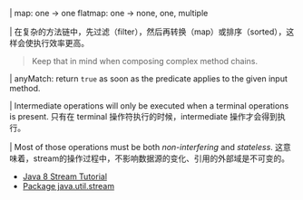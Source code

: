 | map: one -> one
  flatmap: one -> none, one, multiple

| 在复杂的方法链中，先过滤（filter），然后再转换（map）或排序（sorted），这样会使执行效率更高。
> Keep that in mind when composing complex method chains.

| anyMatch: return `true` as soon as the predicate applies to the given
  input method.

| Intermediate operations will only be executed when a terminal
  operations is present.
  只有在 terminal 操作符执行的时候，intermediate 操作才会得到执行。

| Most of those operations must be both _non-interfering_ and _stateless_.
  这意味着，stream的操作过程中，不影响数据源的变化、引用的外部域是不可变的。

- [Java 8 Stream Tutorial](http://winterbe.com/posts/2014/07/31/java8-stream-tutorial-examples/)
- [Package java.util.stream](http://docs.oracle.com/javase/8/docs/api/java/util/stream/package-summary.html)